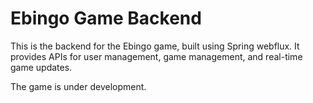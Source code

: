 # Ebingo Game Backend

This is the backend for the Ebingo game, built using Spring webflux. It provides APIs for user management, game
management, and real-time game updates.

The game is under development.